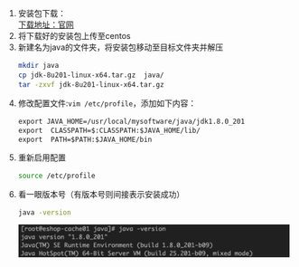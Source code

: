 1. 安装包下载：   
    [下载地址：官网](https://download.oracle.com/otn-pub/java/jdk/8u201-b09/42970487e3af4f5aa5bca3f542482c60/jdk-8u201-linux-x64.tar.gz)  
1. 将下载好的安装包上传至centos
1. 新建名为java的文件夹，将安装包移动至目标文件夹并解压
    ``` sh
    mkdir java
    cp jdk-8u201-linux-x64.tar.gz  java/
    tar -zxvf jdk-8u201-linux-x64.tar.gz
    ```
1. 修改配置文件:```vim /etc/profile```，添加如下内容：
    ```
    export JAVA_HOME=/usr/local/mysoftware/java/jdk1.8.0_201
    export  CLASSPATH=$:CLASSPATH:$JAVA_HOME/lib/
    export  PATH=$PATH:$JAVA_HOME/bin
    ```
1. 重新启用配置
    ``` sh
    source /etc/profile
    ```
1. 看一眼版本号（有版本号则间接表示安装成功）
    ``` sh
    java -version
    ```
    ![image text](images/jdk-env01.png)